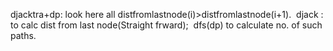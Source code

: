 djacktra+dp: look here all distfromlastnode(i)>distfromlastnode(i+1).
​
djack : to calc dist from last node(Straight frward);
​
dfs(dp) to calculate no. of such paths.
​
​